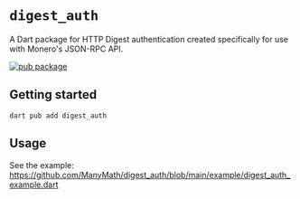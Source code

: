 # `digest_auth`

A Dart package for HTTP Digest authentication created specifically for use with 
Monero's JSON-RPC API.

[![pub package](https://img.shields.io/pub/v/digest_auth.svg)](https://pub.dartlang.org/packages/digest_auth)

## Getting started

```
dart pub add digest_auth
```

## Usage

See the example: https://github.com/ManyMath/digest_auth/blob/main/example/digest_auth_example.dart
